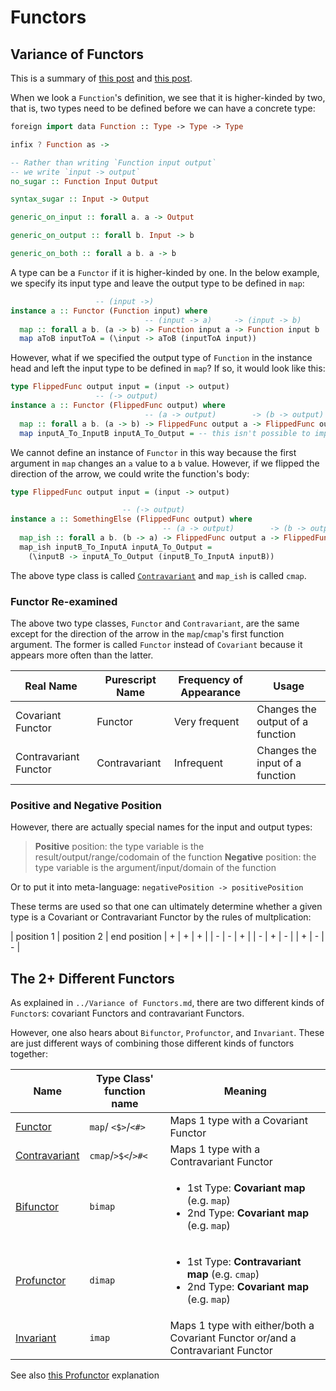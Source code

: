 # Functors

## Variance of Functors

This is a summary of [this post](https://typeclasses.com/contravariance) and [this post](https://www.schoolofhaskell.com/user/commercial/content/covariance-contravariance).

When we look a `Function`'s definition, we see that it is higher-kinded by two, that is, two types need to be defined before we can have a concrete type:
```purescript
foreign import data Function :: Type -> Type -> Type

infix ? Function as ->

-- Rather than writing `Function input output`
-- we write `input -> output`
no_sugar :: Function Input Output

syntax_sugar :: Input -> Output

generic_on_input :: forall a. a -> Output

generic_on_output :: forall b. Input -> b

generic_on_both :: forall a b. a -> b
```
A type can be a `Functor` if it is higher-kinded by one. In the below example, we specify its input type and leave the output type to be defined in `map`:
```purescript
                   -- (input ->)
instance a :: Functor (Function input) where
                              -- (input -> a)     -> (input -> b)
  map :: forall a b. (a -> b) -> Function input a -> Function input b
  map aToB inputToA = (\input -> aToB (inputToA input))
```
However, what if we specified the output type of `Function` in the instance head and left the input type to be defined in `map`? If so, it would look like this:
```purescript
type FlippedFunc output input = (input -> output)
                   -- (-> output)
instance a :: Functor (FlippedFunc output) where
                              -- (a -> output)        -> (b -> output)
  map :: forall a b. (a -> b) -> FlippedFunc output a -> FlippedFunc output b
  map inputA_To_InputB inputA_To_Output = -- this isn't possible to implement!
```
We cannot define an instance of `Functor` in this way because the first argument in `map` changes an `a` value to a `b` value. However, if we flipped the direction of the arrow, we could write the function's body:
```purescript
type FlippedFunc output input = (input -> output)

                         -- (-> output)
instance a :: SomethingElse (FlippedFunc output) where
                                  -- (a -> output)        -> (b -> output)
  map_ish :: forall a b. (b -> a) -> FlippedFunc output a -> FlippedFunc output b
  map_ish inputB_To_InputA inputA_To_Output =
    (\inputB -> inputA_To_Output (inputB_To_InputA inputB))
```
The above type class is called [`Contravariant`](https://pursuit.purescript.org/packages/purescript-contravariant/4.0.0/docs/Data.Functor.Contravariant#t:Contravariant) and `map_ish` is called `cmap`.

### Functor Re-examined

The above two type classes, `Functor` and `Contravariant`, are the same except for the direction of the arrow in the `map`/`cmap`'s first function argument. The former is called `Functor` instead of `Covariant` because it appears more often than the latter.

| Real Name | Purescript Name | Frequency of Appearance | Usage
| - | - | - | - |
| Covariant Functor | Functor | Very frequent | Changes the output of a function
| Contravariant Functor | Contravariant | Infrequent | Changes the input of a function

### Positive and Negative Position

However, there are actually special names for the input and output types:
> **Positive** position: the type variable is the result/output/range/codomain of the function
> **Negative** position: the type variable is the argument/input/domain of the function

Or to put it into meta-language: `negativePosition -> positivePosition`

These terms are used so that one can ultimately determine whether a given type is a Covariant or Contravariant Functor by the rules of multplication:

| position 1 | position 2 | end position
| + | + | + |
| - | - | + |
| - | + | - |
| + | - | - |

## The 2+ Different Functors

As explained in `../Variance of Functors.md`, there are two different kinds of `Functor`s: covariant Functors and contravariant Functors.

However, one also hears about `Bifunctor`, `Profunctor`, and `Invariant`. These are just different ways of combining those different kinds of functors together:

| Name | Type Class' function name | Meaning
| - | - | - |
| [Functor](https://pursuit.purescript.org/packages/purescript-prelude/4.1.0/docs/Data.Functor#t:Functor) | `map`/ `<$>`/`<#>` | Maps 1 type with a Covariant Functor
| [Contravariant](https://pursuit.purescript.org/packages/purescript-contravariant/4.0.0/docs/Data.Functor.Contravariant) | `cmap`/`>$<`/`>#<` | Maps 1 type with a Contravariant Functor
| [Bifunctor](https://pursuit.purescript.org/packages/purescript-bifunctors/4.0.0/docs/Data.Bifunctor#t:Bifunctor) | `bimap` | <ul><li>1st Type: **Covariant map** (e.g. `map`)</li><li>2nd Type: **Covariant map** (e.g. `map`)</li></ul>
| [Profunctor](https://pursuit.purescript.org/packages/purescript-profunctor/4.0.0/docs/Data.Profunctor) | `dimap` | <ul><li>1st Type: **Contravariant map** (e.g. `cmap`)</li><li>2nd Type: **Covariant map** (e.g. `map`)</li></ul>
| [Invariant](https://pursuit.purescript.org/packages/purescript-invariant/4.1.0/docs/Data.Functor.Invariant#t:Invariant) | `imap` | Maps 1 type with either/both a Covariant Functor or/and a Contravariant Functor

See also [this Profunctor](https://typeclasses.com/profunctors) explanation
